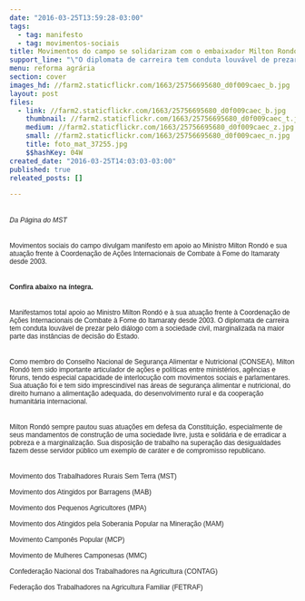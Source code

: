 ```yaml
---
date: "2016-03-25T13:59:28-03:00"
tags:
  - tag: manifesto
  - tag: movimentos-sociais
title: Movimentos do campo se solidarizam com o embaixador Milton Rondó
support_line: "\"O diplomata de carreira tem conduta louvável de prezar pelo diálogo com a sociedade civil, marginalizada na maior parte das instâncias de decisão do Estado\""
menu: reforma agrária
section: cover
images_hd: //farm2.staticflickr.com/1663/25756695680_d0f009caec_b.jpg
layout: post
files:
  - link: //farm2.staticflickr.com/1663/25756695680_d0f009caec_b.jpg
    thumbnail: //farm2.staticflickr.com/1663/25756695680_d0f009caec_t.jpg
    medium: //farm2.staticflickr.com/1663/25756695680_d0f009caec_z.jpg
    small: //farm2.staticflickr.com/1663/25756695680_d0f009caec_n.jpg
    title: foto_mat_37255.jpg
    $$hashKey: 04W
created_date: "2016-03-25T14:03:03-03:00"
published: true
releated_posts: []

---
```

<p style="margin-bottom: 0cm; orphans: 1;"><br />
<em><font color="#222222"><font face="arial, sans-serif"><font style="font-size: 9pt">Da P&aacute;gina do MST</font></font></font></em></p>

<p style="margin-bottom: 0cm; orphans: 1;"><br />
<font color="#222222"><font face="arial, sans-serif"><font style="font-size: 9pt">Movimentos sociais do campo divulgam manifesto em apoio ao Ministro Milton Rond&oacute; e sua atua&ccedil;&atilde;o frente &agrave; Coordena&ccedil;&atilde;o de A&ccedil;&otilde;es Internacionais de Combate &agrave; Fome do Itamaraty desde 2003.</font></font></font></p>

<p style="margin-bottom: 0cm; orphans: 1;"><br />
<strong><font color="#222222"><font face="arial, sans-serif"><font style="font-size: 9pt">Confira abaixo na &iacute;ntegra.</font></font></font></strong></p>

<p style="margin-bottom: 0cm; orphans: 1;"><br />
<font color="#222222"><font face="arial, sans-serif"><font style="font-size: 9pt">Manifestamos total apoio ao Ministro Milton Rond&oacute; e &agrave; sua atua&ccedil;&atilde;o frente &agrave; Coordena&ccedil;&atilde;o de A&ccedil;&otilde;es Internacionais de Combate &agrave; Fome do Itamaraty desde 2003. O diplomata de carreira tem conduta louv&aacute;vel de prezar pelo di&aacute;logo com a sociedade civil, marginalizada na maior parte das inst&acirc;ncias de decis&atilde;o do Estado.</font></font></font></p>

<p style="margin-bottom: 0cm; orphans: 1;"><br />
<font color="#222222"><font face="arial, sans-serif"><font style="font-size: 9pt">Como membro do Conselho Nacional de Seguran&ccedil;a Alimentar e Nutricional (CONSEA), Milton Rond&oacute; tem sido importante articulador de a&ccedil;&otilde;es e pol&iacute;ticas entre minist&eacute;rios, ag&ecirc;ncias e f&oacute;runs, tendo especial capacidade de interlocu&ccedil;&atilde;o com movimentos sociais e parlamentares. Sua atua&ccedil;&atilde;o foi e tem sido imprescind&iacute;vel nas &aacute;reas de seguran&ccedil;a alimentar e nutricional, do direito humano a alimenta&ccedil;&atilde;o adequada, do desenvolvimento rural e da coopera&ccedil;&atilde;o humanit&aacute;ria internacional.</font></font></font></p>

<p style="margin-bottom: 0cm; orphans: 1;"><br />
<font color="#222222"><font face="arial, sans-serif"><font style="font-size: 9pt">Milton Rond&oacute; sempre pautou suas atua&ccedil;&otilde;es em defesa da Constitui&ccedil;&atilde;o, especialmente de seus mandamentos de constru&ccedil;&atilde;o de uma sociedade livre, justa e solid&aacute;ria e de erradicar a pobreza e a marginaliza&ccedil;&atilde;o. Sua disposi&ccedil;&atilde;o de trabalho na supera&ccedil;&atilde;o das desigualdades fazem desse servidor p&uacute;blico um exemplo de car&aacute;ter e de compromisso republicano.</font></font></font></p>

<p style="margin-bottom: 0cm; orphans: 1;"><br />
<font color="#222222"><font face="arial, sans-serif"><font style="font-size: 9pt">Movimento dos Trabalhadores Rurais Sem Terra (MST) </font></font></font></p>

<p style="margin-bottom: 0cm; orphans: 1;"><font color="#222222"><font face="arial, sans-serif"><font style="font-size: 9pt">Movimento dos Atingidos por Barragens (MAB)</font></font></font></p>

<p style="margin-bottom: 0cm; orphans: 1;"><font color="#222222"><font face="arial, sans-serif"><font style="font-size: 9pt">Movimento dos Pequenos Agricultores (MPA)</font></font></font></p>

<p style="margin-bottom: 0cm; orphans: 1;"><font color="#222222"><font face="arial, sans-serif"><font style="font-size: 9pt">Movimento dos Atingidos pela Soberania Popular na Minera&ccedil;&atilde;o (MAM) </font></font></font></p>

<p style="margin-bottom: 0cm; orphans: 1;"><font color="#222222"><font face="arial, sans-serif"><font style="font-size: 9pt">Movimento Campon&ecirc;s Popular (MCP)</font></font></font></p>

<p style="margin-bottom: 0cm; orphans: 1;"><font color="#222222"><font face="arial, sans-serif"><font style="font-size: 9pt">Movimento de Mulheres Camponesas (MMC)</font></font></font></p>

<p style="margin-bottom: 0cm; orphans: 1;"><font color="#222222"><font face="arial, sans-serif"><font style="font-size: 9pt">Confedera&ccedil;&atilde;o Nacional dos Trabalhadores na Agricultura (CONTAG)</font></font></font></p>

<p style="margin-bottom: 0cm; orphans: 1;"><font color="#222222"><font face="arial, sans-serif"><font style="font-size: 9pt">Federa&ccedil;&atilde;o dos Trabalhadores na Agricultura Familiar (FETRAF)</font></font></font></p>

<p style="margin-bottom: 0cm; line-height: 100%">&nbsp;</p>
